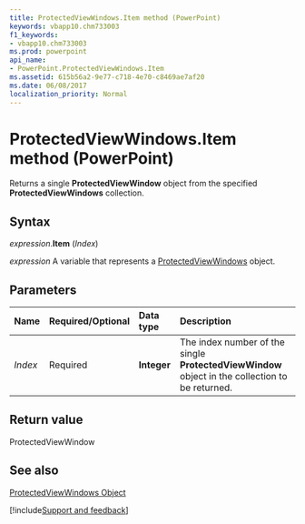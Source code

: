 ```yaml
---
title: ProtectedViewWindows.Item method (PowerPoint)
keywords: vbapp10.chm733003
f1_keywords:
- vbapp10.chm733003
ms.prod: powerpoint
api_name:
- PowerPoint.ProtectedViewWindows.Item
ms.assetid: 615b56a2-9e77-c718-4e70-c8469ae7af20
ms.date: 06/08/2017
localization_priority: Normal
---
```



# ProtectedViewWindows.Item method (PowerPoint)

Returns a single  **ProtectedViewWindow** object from the specified **ProtectedViewWindows** collection.


## Syntax

_expression_.**Item** (_Index_)

_expression_ A variable that represents a [ProtectedViewWindows](PowerPoint.ProtectedViewWindows.md) object.


## Parameters



|Name|Required/Optional|Data type|Description|
|:-----|:-----|:-----|:-----|
| _Index_|Required|**Integer**|The index number of the single  **ProtectedViewWindow** object in the collection to be returned.|

## Return value

ProtectedViewWindow


## See also


[ProtectedViewWindows Object](PowerPoint.ProtectedViewWindows.md)

[!include[Support and feedback](~/includes/feedback-boilerplate.md)]